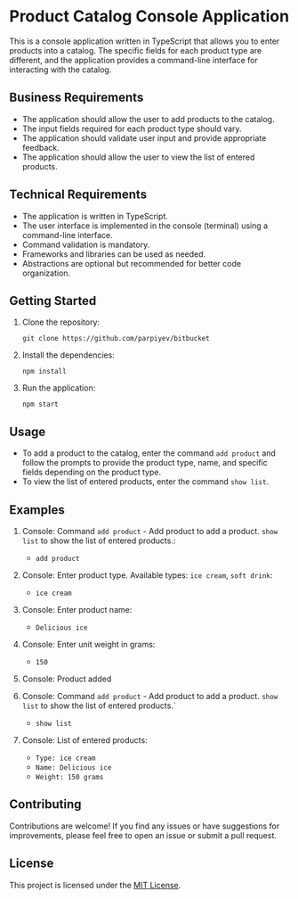 # Product Catalog Console Application

This is a console application written in TypeScript that allows you to enter products into a catalog. The specific fields for each product type are different, and the application provides a command-line interface for interacting with the catalog.

## Business Requirements

- The application should allow the user to add products to the catalog.
- The input fields required for each product type should vary.
- The application should validate user input and provide appropriate feedback.
- The application should allow the user to view the list of entered products.

## Technical Requirements

- The application is written in TypeScript.
- The user interface is implemented in the console (terminal) using a command-line interface.
- Command validation is mandatory.
- Frameworks and libraries can be used as needed.
- Abstractions are optional but recommended for better code organization.

## Getting Started

1. Clone the repository:

   `git clone https://github.com/parpiyev/bitbucket`

2. Install the dependencies:

   `npm install`

3. Run the application:

   `npm start`

## Usage

- To add a product to the catalog, enter the command `add product` and follow the prompts to provide the product type, name, and specific fields depending on the product type.
- To view the list of entered products, enter the command `show list`.

## Examples

1. Console: Command `add product` - Add product to add a product. `show list` to show the list of entered products.:

   - `add product`

2. Console: Enter product type. Available types: `ice cream`, `soft drink`:

   - `ice cream`

3. Console: Enter product name:

   - `Delicious ice`

4. Console: Enter unit weight in grams:

   - `150`

5. Console: Product added

6. Console: Command `add product` - Add product to add a product. `show list` to show the list of entered products.`

   - `show list`

7. Console: List of entered products:

   - `Type: ice cream`
   - `Name: Delicious ice`
   - `Weight: 150 grams`

## Contributing

Contributions are welcome! If you find any issues or have suggestions for improvements, please feel free to open an issue or submit a pull request.

## License

This project is licensed under the [MIT License](https://opensource.org/license/mit/).
